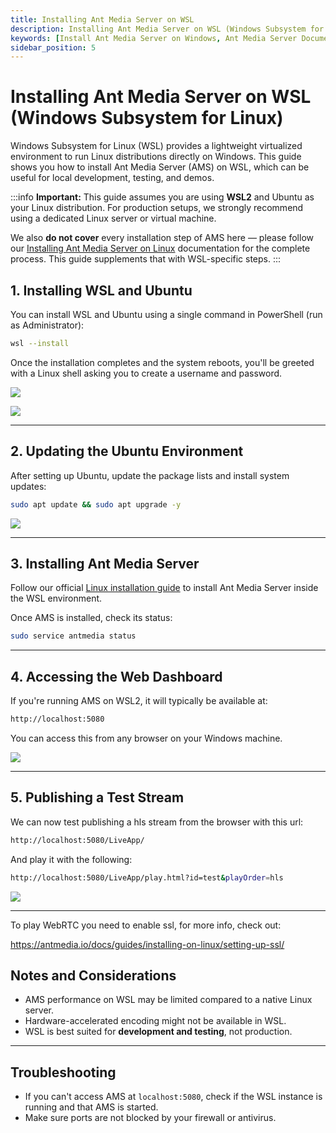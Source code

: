 ```yaml
---
title: Installing Ant Media Server on WSL
description: Installing Ant Media Server on WSL (Windows Subsystem for Linux)
keywords: [Install Ant Media Server on Windows, Ant Media Server Documentation, Ant Media Server Tutorials]
sidebar_position: 5
---
```


# Installing Ant Media Server on WSL (Windows Subsystem for Linux)

Windows Subsystem for Linux (WSL) provides a lightweight virtualized environment to run Linux distributions directly on Windows. This guide shows you how to install Ant Media Server (AMS) on WSL, which can be useful for local development, testing, and demos.

:::info **Important:** This guide assumes you are using **WSL2** and Ubuntu as your Linux distribution. For production setups, we strongly recommend using a dedicated Linux server or virtual machine.  

We also **do not cover** every installation step of AMS here — please follow our [Installing Ant Media Server on Linux](https://antmedia.io/docs/installation/) documentation for the complete process. This guide supplements that with WSL-specific steps.
:::

## 1. Installing WSL and Ubuntu

You can install WSL and Ubuntu using a single command in PowerShell (run as Administrator):

```bash
wsl --install
```
  

Once the installation completes and the system reboots, you'll be greeted with a Linux shell asking you to create a username and password.

 ![](@site/static/img/wls-installation/screen1.webp)

 ![](@site/static/img/wls-installation/screen2.webp)

---

## 2. Updating the Ubuntu Environment

After setting up Ubuntu, update the package lists and install system updates:

```bash
sudo apt update && sudo apt upgrade -y
```

 ![](@site/static/img/wls-installation/screen5.webp)

---

## 3. Installing Ant Media Server

Follow our official [Linux installation guide](https://antmedia.io/docs/guides/installing-on-linux/installing-ams-on-linux/) to install Ant Media Server inside the WSL environment.

Once AMS is installed, check its status:

```bash
sudo service antmedia status
```

---

## 4. Accessing the Web Dashboard

If you're running AMS on WSL2, it will typically be available at:

```bash
http://localhost:5080
```

You can access this from any browser on your Windows machine.


 ![](@site/static/img/wls-installation/screen3.webp)

---

## 5. Publishing a Test Stream

We can now test publishing a hls stream from the browser with this url:

```bash
http://localhost:5080/LiveApp/
```

And play it with the following:

```bash
http://localhost:5080/LiveApp/play.html?id=test&playOrder=hls
```

 ![](@site/static/img/wls-installation/screen4.webp)

---

To play WebRTC you need to enable ssl, for more info, check out: 

https://antmedia.io/docs/guides/installing-on-linux/setting-up-ssl/

## Notes and Considerations

- AMS performance on WSL may be limited compared to a native Linux server.
- Hardware-accelerated encoding might not be available in WSL.
- WSL is best suited for **development and testing**, not production.

---

## Troubleshooting

- If you can't access AMS at `localhost:5080`, check if the WSL instance is running and that AMS is started.
- Make sure ports are not blocked by your firewall or antivirus.
